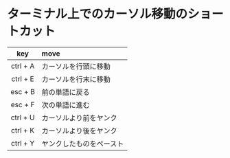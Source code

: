 # ターミナル上でのカーソル移動のショートカット

| key | move |
|:--:|:--|
| ctrl + A | カーソルを行頭に移動 |
| ctrl + E | カーソルを行末に移動 |
| esc + B | 前の単語に戻る |
| esc + F | 次の単語に進む |
| ctrl + U | カーソルより前をヤンク |
| ctrl + K | カーソルより後をヤンク |
| ctrl + Y | ヤンクしたものをペースト |

